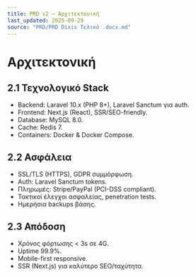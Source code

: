 ```yaml
---
title: PRD v2 — Αρχιτεκτονική
last_updated: 2025-09-29
source: "PRD/PRD Dixis Τελικό .docx.md"
---
```


# Αρχιτεκτονική

## 2.1 Τεχνολογικό Stack
- Backend: Laravel 10.x (PHP 8+), Laravel Sanctum για auth.
- Frontend: Next.js (React), SSR/SEO-friendly.
- Database: MySQL 8.0.
- Cache: Redis 7.
- Containers: Docker & Docker Compose.

## 2.2 Ασφάλεια
- SSL/TLS (HTTPS), GDPR συμμόρφωση.
- Auth: Laravel Sanctum tokens.
- Πληρωμές: Stripe/PayPal (PCI-DSS compliant).
- Τακτικοί έλεγχοι ασφαλείας, penetration tests.
- Ημερήσια backups βάσης.

## 2.3 Απόδοση
- Χρόνος φόρτωσης < 3s σε 4G.
- Uptime 99.9%.
- Mobile-first responsive.
- SSR (Next.js) για καλύτερο SEO/ταχύτητα.
